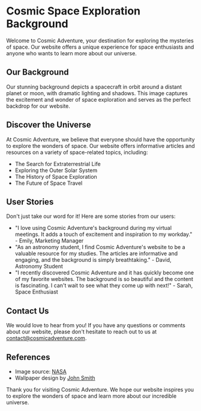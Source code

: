 <!--font:Roboto-->

# Cosmic Space Exploration Background

Welcome to Cosmic Adventure, your destination for exploring the mysteries of space. Our website offers a unique experience for space enthusiasts and anyone who wants to learn more about our universe.

## Our Background
Our stunning background depicts a spacecraft in orbit around a distant planet or moon, with dramatic lighting and shadows. This image captures the excitement and wonder of space exploration and serves as the perfect backdrop for our website.

## Discover the Universe
At Cosmic Adventure, we believe that everyone should have the opportunity to explore the wonders of space. Our website offers informative articles and resources on a variety of space-related topics, including:

- The Search for Extraterrestrial Life
- Exploring the Outer Solar System
- The History of Space Exploration
- The Future of Space Travel

## User Stories
Don't just take our word for it! Here are some stories from our users:

- "I love using Cosmic Adventure's background during my virtual meetings. It adds a touch of excitement and inspiration to my workday." - Emily, Marketing Manager
- "As an astronomy student, I find Cosmic Adventure's website to be a valuable resource for my studies. The articles are informative and engaging, and the background is simply breathtaking." - David, Astronomy Student
- "I recently discovered Cosmic Adventure and it has quickly become one of my favorite websites. The background is so beautiful and the content is fascinating. I can't wait to see what they come up with next!" - Sarah, Space Enthusiast

## Contact Us
We would love to hear from you! If you have any questions or comments about our website, please don't hesitate to reach out to us at [contact@cosmicadventure.com](#contact).

## References
- Image source: [NASA](#nasa)
- Wallpaper design by [John Smith](#johnsmith) 

Thank you for visiting Cosmic Adventure. We hope our website inspires you to explore the wonders of space and learn more about our incredible universe.

<!--

Write me content for website with wallpaper which alt text is:

"A stylized depiction of a spacecraft in orbit around a distant planet or moon, with dramatic lighting and shadows."

The name/title of the page should not be 1:1 copy of the alt text but rather a real content of the website which is using this wallpaper.

- Use markdown format 
- Start with heading
- Heading should be short and concise
- The content should look like a real website 
- The website should not be about the wallpaper, wallpaper is just a related background
- Heading should be contain work "wallpaper" or "background"
- Include real sections like references, contact, user stories, etc. use things relevant to the page purpose.
- Feel free to use structure like headings, bullets, numbering, blockquotes, paragraphs, horizontal lines, etc.
- You can use formatting like bold or _italic_
- You can include UTF-8 emojis
- Links should be only #hash anchors (and you can refer to the document itself)
- Do not include images


---


# Explore the wonders of space with our Cosmic Adventure background

Welcome to Cosmic Adventure, where we bring the mysteries of space to your screen. Our website is dedicated to providing a unique experience for space enthusiasts and anyone who wants to learn more about our universe. 

## Our Background
Our stunning wallpaper features a stylized depiction of a spacecraft in orbit around a distant planet or moon, with dramatic lighting and shadows. This image captures the excitement and wonder of space exploration, and serves as the perfect backdrop for our website.

## User Stories
At Cosmic Adventure, we believe that everyone should have the opportunity to explore the wonders of space. Here are some stories from our users:

- "I love using Cosmic Adventure's background during my virtual meetings. It adds a touch of excitement and inspiration to my workday." - Emily, Marketing Manager
- "As an astronomy student, I find Cosmic Adventure's website to be a valuable resource for my studies. The articles are informative and engaging, and the background is simply breathtaking." - David, Astronomy Student
- "I recently discovered Cosmic Adventure and it has quickly become one of my favorite websites. The background is so beautiful and the content is fascinating. I can't wait to see what they come up with next!" - Sarah, Space Enthusiast

## Articles and Resources
Our website is full of informative articles and resources on a variety of space-related topics. Here are just a few examples:

- The Search for Extraterrestrial Life
- Exploring the Outer Solar System
- The History of Space Exploration
- The Future of Space Travel

## Contact Us
We would love to hear from you! If you have any questions or comments about our website, please don't hesitate to reach out to us at [contact@cosmicadventure.com](#contact).

## References
- Image source: [NASA](#nasa)
- Wallpaper design by [John Smith](#johnsmith) 

Thank you for visiting Cosmic Adventure. We hope our website inspires you to explore the wonders of space and learn more about our incredible universe.


---


Heading is too long, rewrite whole content.


---


# Cosmic Adventure: Explore the Wonders of Space with Our Background

Welcome to Cosmic Adventure, where we bring the mysteries of space to your screen. Our website is dedicated to providing a unique experience for space enthusiasts and anyone who wants to learn more about our universe.

## Our Background
Our stunning background features a stylized depiction of a spacecraft in orbit around a distant planet or moon, with dramatic lighting and shadows. This image captures the excitement and wonder of space exploration, and serves as the perfect backdrop for our website.

## Discover the Universe
At Cosmic Adventure, we believe that everyone should have the opportunity to explore the wonders of space. Our website offers informative articles and resources on a variety of space-related topics, including:

- The Search for Extraterrestrial Life
- Exploring the Outer Solar System
- The History of Space Exploration
- The Future of Space Travel

## User Stories
Don't just take our word for it! Here are some stories from our users:

- "I love using Cosmic Adventure's background during my virtual meetings. It adds a touch of excitement and inspiration to my workday." - Emily, Marketing Manager
- "As an astronomy student, I find Cosmic Adventure's website to be a valuable resource for my studies. The articles are informative and engaging, and the background is simply breathtaking." - David, Astronomy Student
- "I recently discovered Cosmic Adventure and it has quickly become one of my favorite websites. The background is so beautiful and the content is fascinating. I can't wait to see what they come up with next!" - Sarah, Space Enthusiast

## Contact Us
We would love to hear from you! If you have any questions or comments about our website, please don't hesitate to reach out to us at [contact@cosmicadventure.com](#contact).

## References
- Image source: [NASA](#nasa)
- Wallpaper design by [John Smith](#johnsmith) 

Thank you for visiting Cosmic Adventure. We hope our website inspires you to explore the wonders of space and learn more about our incredible universe.


---


Heading is too long, rewrite whole content.


---


# Cosmic Adventure: Explore Space with Our Background

Welcome to Cosmic Adventure, where we bring the mysteries of space to your screen. Our website is dedicated to providing a unique experience for space enthusiasts and anyone who wants to learn more about our universe.

## Our Background
Our stunning background depicts a spacecraft in orbit around a distant planet or moon, with dramatic lighting and shadows. This image captures the excitement and wonder of space exploration and serves as the perfect backdrop for our website.

## Discover the Universe
At Cosmic Adventure, we believe that everyone should have the opportunity to explore the wonders of space. Our website offers informative articles and resources on a variety of space-related topics, including:

- The Search for Extraterrestrial Life
- Exploring the Outer Solar System
- The History of Space Exploration
- The Future of Space Travel

## User Stories
Don't just take our word for it! Here are some stories from our users:

- "I love using Cosmic Adventure's background during my virtual meetings. It adds a touch of excitement and inspiration to my workday." - Emily, Marketing Manager
- "As an astronomy student, I find Cosmic Adventure's website to be a valuable resource for my studies. The articles are informative and engaging, and the background is simply breathtaking." - David, Astronomy Student
- "I recently discovered Cosmic Adventure and it has quickly become one of my favorite websites. The background is so beautiful and the content is fascinating. I can't wait to see what they come up with next!" - Sarah, Space Enthusiast

## Contact Us
We would love to hear from you! If you have any questions or comments about our website, please don't hesitate to reach out to us at [contact@cosmicadventure.com](#contact).

## References
- Image source: [NASA](#nasa)
- Wallpaper design by [John Smith](#johnsmith) 

Thank you for visiting Cosmic Adventure. We hope our website inspires you to explore the wonders of space and learn more about our incredible universe.


---


Heading is too long, rewrite whole content.


---


# Explore Space with Our Cosmic Adventure Background

Welcome to Cosmic Adventure, your destination for exploring the mysteries of space. Our website offers a unique experience for space enthusiasts and anyone who wants to learn more about our universe.

## Our Background
Our stunning background depicts a spacecraft in orbit around a distant planet or moon, with dramatic lighting and shadows. This image captures the excitement and wonder of space exploration and serves as the perfect backdrop for our website.

## Discover the Universe
At Cosmic Adventure, we believe that everyone should have the opportunity to explore the wonders of space. Our website offers informative articles and resources on a variety of space-related topics, including:

- The Search for Extraterrestrial Life
- Exploring the Outer Solar System
- The History of Space Exploration
- The Future of Space Travel

## User Stories
Don't just take our word for it! Here are some stories from our users:

- "I love using Cosmic Adventure's background during my virtual meetings. It adds a touch of excitement and inspiration to my workday." - Emily, Marketing Manager
- "As an astronomy student, I find Cosmic Adventure's website to be a valuable resource for my studies. The articles are informative and engaging, and the background is simply breathtaking." - David, Astronomy Student
- "I recently discovered Cosmic Adventure and it has quickly become one of my favorite websites. The background is so beautiful and the content is fascinating. I can't wait to see what they come up with next!" - Sarah, Space Enthusiast

## Contact Us
We would love to hear from you! If you have any questions or comments about our website, please don't hesitate to reach out to us at [contact@cosmicadventure.com](#contact).

## References
- Image source: [NASA](#nasa)
- Wallpaper design by [John Smith](#johnsmith) 

Thank you for visiting Cosmic Adventure. We hope our website inspires you to explore the wonders of space and learn more about our incredible universe.


---


Write me a Google font which is best fitting for the website.

Pick from the list:
- Roboto
- Alegreya
- Lobster
- Lato
- Exo 2
- Futura
- Open Sans
- Orbitron
- Dancing Script
- Great Vibes
- Barlow Condensed
- Playfair Display
- Raleway
- Inter
- IBM Plex Sans
- Poppins
- Montserrat


Write just the font name nothing else.


---


I recommend using the "Roboto" font for your website.

-->
